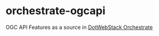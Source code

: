 # orchestrate-ogcapi
OGC API Features as a source in [DotWebStack Orchestrate](https://github.com/dotwebstack/orchestrate)
